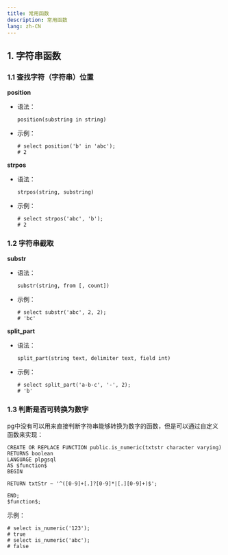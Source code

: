 ```yaml
---
title: 常用函数
description: 常用函数
lang: zh-CN
---
```



## 1. 字符串函数

### 1.1 查找字符（字符串）位置

**position**

- 语法：

  ```
  position(substring in string)
  ```

- 示例：

  ```
  # select position('b' in 'abc');
  # 2
  ```

  

**strpos**

- 语法：

  ```
  strpos(string, substring)
  ```

- 示例：

  ```
  # select strpos('abc', 'b');
  # 2
  ```

  

### 1.2 字符串截取

**substr**

- 语法：

  ```
  substr(string, from [, count])
  ```

- 示例：

  ```
  # select substr('abc', 2, 2);
  # 'bc'
  ```

  

**split_part**

- 语法：

  ```
  split_part(string text, delimiter text, field int)
  ```

- 示例：

  ```
  # select split_part('a-b-c', '-', 2);
  # 'b'
  ```

  

### 1.3 判断是否可转换为数字

pg中没有可以用来直接判断字符串能够转换为数字的函数，但是可以通过自定义函数来实现：

```
CREATE OR REPLACE FUNCTION public.is_numeric(txtstr character varying)
RETURNS boolean
LANGUAGE plpgsql
AS $function$ 
BEGIN 
   
RETURN txtStr ~ '^([0-9]+[.]?[0-9]*|[.][0-9]+)$'; 
      
END; 
$function$;
```



示例：

```
# select is_numeric('123');
# true
# select is_numeric('abc');
# false
```

